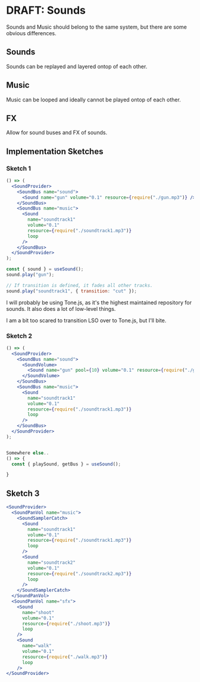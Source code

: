 # DRAFT: Sounds

Sounds and Music should belong to the same system, but there are some obvious
differences.

## Sounds

Sounds can be replayed and layered ontop of each other.

## Music

Music can be looped and ideally cannot be played ontop of each other.

## FX

Allow for sound buses and FX of sounds.

## Implementation Sketches

### Sketch 1

```jsx
() => (
  <SoundProvider>
    <SoundBus name="sound">
      <Sound name="gun" volume="0.1" resource={require("./gun.mp3")} />
    </SoundBus>
    <SoundBus name="music">
      <Sound
        name="soundtrack1"
        volume="0.1"
        resource={require("./soundtrack1.mp3")}
        loop
      />
    </SoundBus>
  </SoundProvider>
);
```

```jsx
const { sound } = useSound();
sound.play("gun");

// If transition is defined, it fades all other tracks.
sound.play("soundtrack1", { transition: "cut" });
```

I will probably be using Tone.js, as it's the highest maintained repository for
sounds. It also does a lot of low-level things.

I am a bit too scared to transition LSO over to Tone.js, but I'll bite.

### Sketch 2

```jsx
() => (
  <SoundProvider>
    <SoundBus name="sound">
      <SoundVolume>
        <Sound name="gun" pool={10} volume="0.1" resource={require("./gun.mp3")} />
      </SoundVolume>
    </SoundBus>
    <SoundBus name="music">
      <Sound
        name="soundtrack1"
        volume="0.1"
        resource={require("./soundtrack1.mp3")}
        loop
      />
    </SoundBus>
  </SoundProvider>
);


Somewhere else..
() => {
  const { playSound, getBus } = useSound();

}
```

## Sketch 3

```jsx
<SoundProvider>
  <SoundPanVol name="music">
    <SoundSamplerCatch>
      <Sound
        name="soundtrack1"
        volume="0.1"
        resource={require("./soundtrack1.mp3")}
        loop
      />
      <Sound
        name="soundtrack2"
        volume="0.1"
        resource={require("./soundtrack2.mp3")}
        loop
      />
    </SoundSamplerCatch>
  </SoundPanVol>
  <SoundPanVol name="sfx">
    <Sound
      name="shoot"
      volume="0.1"
      resource={require("./shoot.mp3")}
      loop
    />
    <Sound
      name="walk"
      volume="0.1"
      resource={require("./walk.mp3")}
      loop
    />
</SoundProvider>
```

